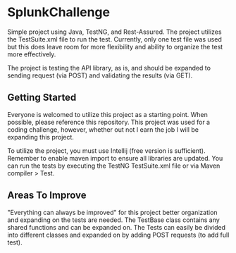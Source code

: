 # SplunkChallenge

Simple project using Java, TestNG, and Rest-Assured. The project utilizes the TestSuite.xml file to run the test. Currently, only one test file was used but this does leave room for more flexibility and ability to organize the test more effectively.

The project is testing the API library, as is, and should be expanded to sending request (via POST) and validating the results (via GET).

## Getting Started

Everyone is welcomed to utilize this project as a starting point. When possible, please reference this repository. This project was used for a coding challenge, however, whether out not I earn the job I will be expanding this project.

To utilize the project, you must use Intellij (free version is sufficient). Remember to enable maven import to ensure all libraries are updated. You can run the tests by executing the TestNG TestSuite.xml file or via Maven compiler > Test.

## Areas To Improve

"Everything can always be improved" for this project better organization and expanding on the tests are needed. The TestBase class contains any shared functions and can be expanded on. The Tests can easily be divided into different classes and expanded on by adding POST requests (to add full test).

